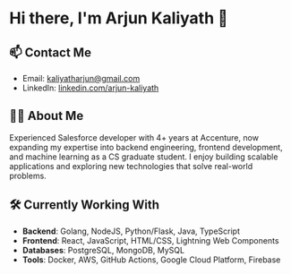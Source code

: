 # Hi there, I'm Arjun Kaliyath 👋

## 📫 Contact Me
- Email: [kaliyatharjun@gmail.com](mailto:kaliyatharjun@gmail.com)
- LinkedIn: [linkedin.com/arjun-kaliyath](https://linkedin.com/in/arjun-kaliyath)

## 👨‍💻 About Me
Experienced Salesforce developer with 4+ years at Accenture, now expanding my expertise into backend engineering, frontend development, and machine learning as a CS graduate student. I enjoy building scalable applications and exploring new technologies that solve real-world problems.

## 🛠️ Currently Working With
- **Backend**: Golang, NodeJS, Python/Flask, Java, TypeScript
- **Frontend**: React, JavaScript, HTML/CSS, Lightning Web Components
- **Databases**: PostgreSQL, MongoDB, MySQL
- **Tools**: Docker, AWS, GitHub Actions, Google Cloud Platform, Firebase
